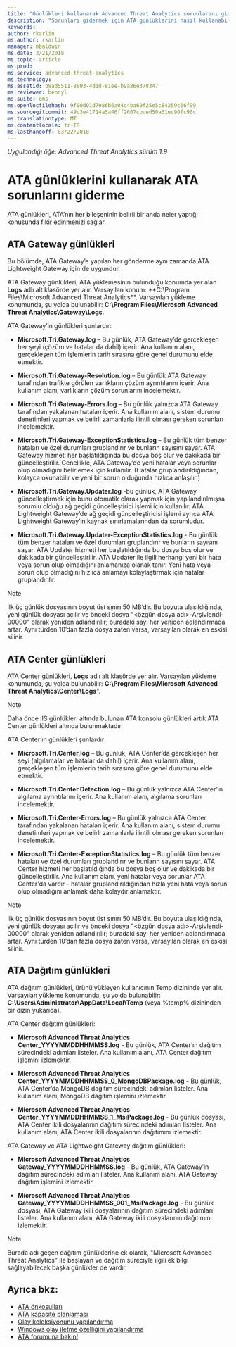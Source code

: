 ```yaml
---
title: "Günlükleri kullanarak Advanced Threat Analytics sorunlarını giderme | Microsoft Docs"
description: "Sorunları gidermek için ATA günlüklerini nasıl kullanabileceğiniz açıklanır"
keywords: 
author: rkarlin
ms.author: rkarlin
manager: mbaldwin
ms.date: 3/21/2018
ms.topic: article
ms.prod: 
ms.service: advanced-threat-analytics
ms.technology: 
ms.assetid: b8ad5511-8893-4d1d-81ee-b9a86e378347
ms.reviewer: bennyl
ms.suite: ems
ms.openlocfilehash: 9f00d01d7986b6a04c4ba69f25e5c84259c66f99
ms.sourcegitcommit: 49c3e41714a5a46ff2607cbced50a31ec90fc90c
ms.translationtype: MT
ms.contentlocale: tr-TR
ms.lasthandoff: 03/22/2018
---
```

*Uygulandığı öğe: Advanced Threat Analytics sürüm 1.9*



# <a name="troubleshooting-ata-using-the-ata-logs"></a>ATA günlüklerini kullanarak ATA sorunlarını giderme
ATA günlükleri, ATA’nın her bileşeninin belirli bir anda neler yaptığı konusunda fikir edinmenizi sağlar.

## <a name="ata-gateway-logs"></a>ATA Gateway günlükleri
Bu bölümde, ATA Gateway’e yapılan her gönderme aynı zamanda ATA Lightweight Gateway için de uygundur. 

ATA Gateway günlükleri, ATA yüklemesinin bulunduğu konumda yer alan **Logs** adlı alt klasörde yer alır. Varsayılan konum: **C:\Program Files\Microsoft Advanced Threat Analytics\**. Varsayılan yükleme konumunda, şu yolda bulunabilir: **C:\Program Files\Microsoft Advanced Threat Analytics\Gateway\Logs**.

ATA Gateway’in günlükleri şunlardır:

-   **Microsoft.Tri.Gateway.log** – Bu günlük, ATA Gateway’de gerçekleşen her şeyi (çözüm ve hatalar da dahil) içerir. Ana kullanım alanı, gerçekleşen tüm işlemlerin tarih sırasına göre genel durumunu elde etmektir.

-   **Microsoft.Tri.Gateway-Resolution.log** – Bu günlük ATA Gateway tarafından trafikte görülen varlıkların çözüm ayrıntılarını içerir. Ana kullanım alanı, varlıkların çözüm sorunlarını incelemektir.

-   **Microsoft.Tri.Gateway-Errors.log** – Bu günlük yalnızca ATA Gateway tarafından yakalanan hataları içerir. Ana kullanım alanı, sistem durumu denetimleri yapmak ve belirli zamanlarla ilintili olması gereken sorunları incelemektir.

-   **Microsoft.Tri.Gateway-ExceptionStatistics.log** – Bu günlük tüm benzer hataları ve özel durumları gruplandırır ve bunların sayısını sayar.
    ATA Gateway hizmeti her başlatıldığında bu dosya boş olur ve dakikada bir güncelleştirilir. Genellikle, ATA Gateway’de yeni hatalar veya sorunlar olup olmadığını belirlemek için kullanılır. (Hatalar gruplandırıldığından, kolayca okunabilir ve yeni bir sorun olduğunda hızlıca anlaşılır.)
-   **Microsoft.Tri.Gateway.Updater.log** -bu günlük, ATA Gateway güncelleştirmek için bunu otomatik olarak yapmak için yapılandırılmışsa sorumlu olduğu ağ geçidi güncelleştirici işlemi için kullanılır. ATA Lightweight Gateway’de ağ geçidi güncelleştiricisi işlemi ayrıca ATA Lightweight Gateway’in kaynak sınırlamalarından da sorumludur.
-   **Microsoft.Tri.Gateway.Updater-ExceptionStatistics.log** - Bu günlük tüm benzer hataları ve özel durumları gruplandırır ve bunların sayısını sayar. ATA Updater hizmeti her başlatıldığında bu dosya boş olur ve dakikada bir güncelleştirilir. ATA Updater ile ilgili herhangi yeni bir hata veya sorun olup olmadığını anlamanıza olanak tanır. Yeni hata veya sorun olup olmadığını hızlıca anlamayı kolaylaştırmak için hatalar gruplandırılır.

> [!NOTE]
> İlk üç günlük dosyasının boyut üst sınırı 50 MB’dir. Bu boyuta ulaşıldığında, yeni günlük dosyası açılır ve önceki dosya "&lt;özgün dosya adı&gt;-Arşivlendi-00000" olarak yeniden adlandırılır; buradaki sayı her yeniden adlandırmada artar. Aynı türden 10’dan fazla dosya zaten varsa, varsayılan olarak en eskisi silinir.

## <a name="ata-center-logs"></a>ATA Center günlükleri
ATA Center günlükleri, **Logs** adlı alt klasörde yer alır. Varsayılan yükleme konumunda, şu yolda bulunabilir: **C:\Program Files\Microsoft Advanced Threat Analytics\Center\Logs**".
> [!Note]
> Daha önce IIS günlükleri altında bulunan ATA konsolu günlükleri artık ATA Center günlükleri altında bulunmaktadır.

ATA Center’ın günlükleri şunlardır:

-   **Microsoft.Tri.Center.log** – Bu günlük, ATA Center’da gerçekleşen her şeyi (algılamalar ve hatalar da dahil) içerir. Ana kullanım alanı, gerçekleşen tüm işlemlerin tarih sırasına göre genel durumunu elde etmektir.

-   **Microsoft.Tri.Center Detection.log** – Bu günlük yalnızca ATA Center’ın algılama ayrıntılarını içerir. Ana kullanım alanı, algılama sorunları incelemektir.

-   **Microsoft.Tri.Center-Errors.log** – Bu günlük yalnızca ATA Center tarafından yakalanan hataları içerir. Ana kullanım alanı, sistem durumu denetimleri yapmak ve belirli zamanlarla ilintili olması gereken sorunları incelemektir.

-   **Microsoft.Tri.Center-ExceptionStatistics.log** – Bu günlük tüm benzer hataları ve özel durumları gruplandırır ve bunların sayısını sayar.
    ATA Center hizmeti her başlatıldığında bu dosya boş olur ve dakikada bir güncelleştirilir. Ana kullanım alanı, yeni hatalar veya sorunlar ATA Center'da vardır - hatalar gruplandırıldığından hızla yeni hata veya sorun olup olmadığını anlamak daha kolaydır anlamaktır.

> [!NOTE]
> İlk üç günlük dosyasının boyut üst sınırı 50 MB’dir. Bu boyuta ulaşıldığında, yeni günlük dosyası açılır ve önceki dosya "&lt;özgün dosya adı&gt;-Arşivlendi-00000" olarak yeniden adlandırılır; buradaki sayı her yeniden adlandırmada artar. Aynı türden 10’dan fazla dosya zaten varsa, varsayılan olarak en eskisi silinir.


## <a name="ata-deployment-logs"></a>ATA Dağıtım günlükleri
ATA dağıtım günlükleri, ürünü yükleyen kullanıcının Temp dizininde yer alır. Varsayılan yükleme konumunda, şu yolda bulunabilir: **C:\Users\Administrator\AppData\Local\Temp** (veya %temp% dizininden bir dizin yukarıda).

ATA Center dağıtım günlükleri:

-   **Microsoft Advanced Threat Analytics Center_YYYYMMDDHHMMSS.log** - Bu günlük, ATA Center’ın dağıtım sürecindeki adımları listeler. Ana kullanım alanı, ATA Center dağıtım işlemini izlemektir.

-   **Microsoft Advanced Threat Analytics Center_YYYYMMDDHHMMSS_0_MongoDBPackage.log** - Bu günlük, ATA Center’da MongoDB dağıtım sürecindeki adımları listeler. Ana kullanım alanı, MongoDB dağıtım işlemini izlemektir.

-   **Microsoft Advanced Threat Analytics Center_YYYYMMDDHHMMSS_1_MsiPackage.log** - Bu günlük dosyası, ATA Center ikili dosyalarının dağıtım sürecindeki adımları listeler. Ana kullanım alanı, ATA Center ikili dosyalarının dağıtımını izlemektir.

ATA Gateway ve ATA Lightweight Gateway dağıtım günlükleri:

-   **Microsoft Advanced Threat Analytics Gateway_YYYYMMDDHHMMSS.log** - Bu günlük, ATA Gateway’in dağıtım sürecindeki adımları listeler. Ana kullanım alanı, ATA Gateway dağıtım işlemini izlemektir.

-   **Microsoft Advanced Threat Analytics Gateway_YYYYMMDDHHMMSS_001_MsiPackage.log** - Bu günlük dosyası, ATA Gateway ikili dosyalarının dağıtım sürecindeki adımları listeler. Ana kullanım alanı, ATA Gateway ikili dosyalarının dağıtımını izlemektir.


> [!NOTE] 
> Burada adı geçen dağıtım günlüklerine ek olarak, "Microsoft Advanced Threat Analytics" ile başlayan ve dağıtım süreciyle ilgili ek bilgi sağlayabilecek başka günlükler de vardır.


## <a name="see-also"></a>Ayrıca bkz:
- [ATA önkoşulları](ata-prerequisites.md)
- [ATA kapasite planlaması](ata-capacity-planning.md)
- [Olay koleksiyonunu yapılandırma](configure-event-collection.md)
- [Windows olay iletme özelliğini yapılandırma](configure-event-collection.md#configuring-windows-event-forwarding)
- [ATA forumuna bakın!](https://social.technet.microsoft.com/Forums/security/home?forum=mata)
